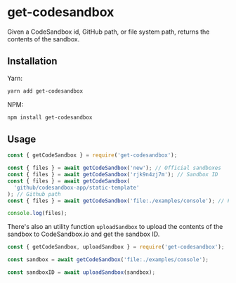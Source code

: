 # get-codesandbox

Given a CodeSandbox id, GitHub path, or file system path, returns the contents of the sandbox.

## Installation

Yarn:

```sh
yarn add get-codesandbox
```

NPM:

```sh
npm install get-codesandbox
```

## Usage

```js
const { getCodeSandbox } = require('get-codesandbox');

const { files } = await getCodeSandbox('new'); // Official sandboxes
const { files } = await getCodeSandbox('rjk9n4zj7m'); // Sandbox ID
const { files } = await getCodeSandbox(
  'github/codesandbox-app/static-template'
); // Github path
const { files } = await getCodeSandbox('file:./examples/console'); // File path

console.log(files);
```

There's also an utility function `uploadSandbox` to upload the contents of the sandbox to CodeSandbox.io and get the sandbox ID.

```js
const { getCodeSandbox, uploadSandbox } = require('get-codesandbox');

const sandbox = await getCodeSandbox('file:./examples/console');

const sandboxID = await uploadSandbox(sandbox);
```
